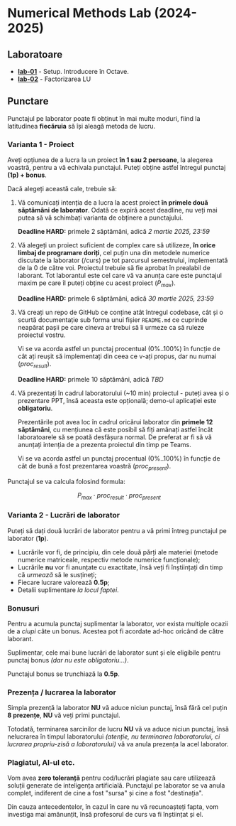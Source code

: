 # Numerical Methods Lab (2024-2025)

## Laboratoare

- [**lab-01**](./lab-01/) - Setup. Introducere în Octave.
- [**lab-02**](./lab-02/) - Factorizarea LU

## Punctare

Punctajul pe laborator poate fi obținut în mai multe moduri, fiind la latitudinea **fiecăruia** să își aleagă metoda de lucru.

### Varianta 1 - Proiect

Aveți opțiunea de a lucra la un proiect **în 1 sau 2 persoane**, la alegerea voastră, pentru a vă echivala punctajul. Puteți obține astfel întregul punctaj **(1p) + bonus**.

Dacă alegeți această cale, trebuie să:

1. Vă comunicați intenția de a lucra la acest proiect **în primele două săptămâni de laborator**. Odată ce expiră acest deadline, nu veți mai putea să vă schimbați varianta de obținere a punctajului.

   **Deadline HARD:** primele 2 săptămâni, adică _2 martie 2025, 23:59_

2. Vă alegeți un proiect suficient de complex care să utilizeze, **în orice limbaj de programare doriți**, cel puțin una din metodele numerice discutate la laborator (/curs) pe tot parcursul semestrului, implementată de la 0 de către voi. Proiectul trebuie să fie aprobat în prealabil de laborant. Tot laborantul este cel care vă va anunța care este punctajul maxim pe care îl puteți obține cu acest proiect ($P_{max}$).

   **Deadline HARD:** primele 6 săptămâni, adică _30 martie 2025, 23:59_

3. Vă creați un repo de GitHub ce conține atât întregul codebase, cât și o scurtă documentație sub forma unui fișier `README.md` ce cuprinde neapărat pașii pe care cineva ar trebui să îi urmeze ca să ruleze proiectul vostru. 

   Vi se va acorda astfel un punctaj procentual (0%..100%) în funcție de cât ați reușit să implementați din ceea ce v-ați propus, dar nu numai (${proc}_{result}$).

   **Deadline HARD:** primele 10 săptămâni, adică _TBD_

4. Vă prezentați în cadrul laboratorului (~10 min) proiectul - puteți avea și o prezentare PPT, însă aceasta este opțională; demo-ul aplicației este **obligatoriu**.

   Prezentările pot avea loc în cadrul oricărui laborator din **primele 12 săptămâni**, cu mențiunea că este posibil să fiți amânați astfel încât laboratoarele să se poată desfășura normal. De preferat ar fi să vă anunțați intenția de a prezenta proiectul din timp pe Teams.

   Vi se va acorda astfel un punctaj procentual (0%..100%) în funcție de cât de bună a fost prezentarea voastră (${proc}_{present}$).

Punctajul se va calcula folosind formula:

```math
P_{max} \cdot {proc}_{result} \cdot {proc}_{present}
```


### Varianta 2 - Lucrări de laborator

Puteți să dați două lucrări de laborator pentru a vă primi întreg punctajul pe laborator (**1p**).

- Lucrările vor fi, de principiu, din cele două părți ale materiei (metode numerice matriceale, respectiv metode numerice funcționale);
- Lucrările **nu** vor fi anunțate cu exactitate, însă veți fi înștiințați din timp că _urmează_ să le susțineți;
- Fiecare lucrare valorează **0.5p**;
- Detalii suplimentare _la locul faptei_.

### Bonusuri

Pentru a acumula punctaj suplimentar la laborator, vor exista multiple ocazii de a _ciupi_ câte un bonus. Acestea pot fi acordate ad-hoc oricând de către laborant.

Suplimentar, cele mai bune lucrări de laborator sunt și ele eligibile pentru punctaj bonus _(dar nu este obligatoriu...)_.

Punctajul bonus se trunchiază la **0.5p**.

### Prezența / lucrarea la laborator

Simpla prezență la laborator **NU** vă aduce niciun punctaj, însă fără cel puțin **8 prezențe**, **NU** vă veți primi punctajul.

Totodată, terminarea sarcinilor de lucru **NU** vă va aduce niciun punctaj, însă nelucrarea în timpul laboratorului _(atenție, nu terminarea laboratorului, ci lucrarea propriu-zisă a laboratorului)_ vă va anula prezența la acel laborator.

### Plagiatul, AI-ul etc.

Vom avea **zero toleranță** pentru cod/lucrări plagiate sau care utilizează soluții generate de inteligența artificială. Punctajul pe laborator se va anula complet, indiferent de cine a fost "sursa" și cine a fost "destinația".

Din cauza antecedentelor, în cazul în care nu vă recunoașteți fapta, vom investiga mai amănunțit, însă profesorul de curs va fi înștiințat și el.
